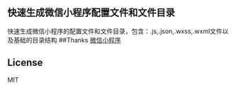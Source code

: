 ## 快速生成微信小程序配置文件和文件目录
快速生成微信小程序的配置文件和文件目录，包含：.js,.json,.wxss,.wxml文件以及基础的目录结构
##Thanks
[微信小程序](https://mp.weixin.qq.com/debug/wxadoc/dev/index.html)
## License
MIT
